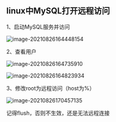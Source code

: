 ## linux中MySQL打开远程访问

1、启动MySQL服务并访问

![image-20210826164448154](https://gitee.com/panqiyi/pqimg/raw/master/20210826164455.png)

2、查看用户

![image-20210826164735910](https://gitee.com/panqiyi/pqimg/raw/master/20210826164735.png)

![image-20210826164823934](https://gitee.com/panqiyi/pqimg/raw/master/20210826164823.png)

3、修改root为远程访问（host为%）

![image-20210826170457135](https://gitee.com/panqiyi/pqimg/raw/master/20210826170457.png)

记得flush，否则不生效，还是无法远程连接

